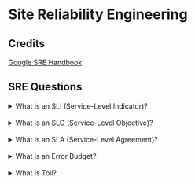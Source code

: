 # Site Reliability Engineering

## Credits
[Google SRE Handbook](https://sre.google/sre-book/table-of-contents/)

## SRE Questions

<details>
<summary>What is an SLI (Service-Level Indicator)?</summary>
<b>
An SLI is a measurement used to assess the actual performance or reliability of a service. It serves as the basis for defining SLOs.

Examples:
- Request latency
- Processing throughput
- Request failures per unit of time
</b>
</details></br>

<details>
<summary>What is an SLO (Service-Level Objective)?</summary>
<b>

An SLO is a target value or range of values for a service level that is measured by an SLI

Example: 99% across 30 days for a specific collection of SLIs.

It's also worthy to note that the SLO also serves as a lower bound, indicating that there is no requirement to be more reliable than necessary because doing so can delay the rollout of new features.
</b>
</details><br>

<details>
<summary>What is an SLA (Service-Level Agreement)?</summary>
<b>

AN SLA is a formal agreement between a service provider and customers, specifying the expected service quality and consequences for not meeting it.

SRE doesn't typically get involved in constructing SLAs, because SLAs are closely tied to business and product decisions
</b>
</details><br>

<details>
<summary>What is an Error Budget?</summary>
<b>

An Error Budget represents the acceptable amount of downtime or errors a service can experience while still meeting its SLO.

An error budget is 1 minus the SLO of the service. A 99.9% SLO service has a 0.1% error budget.

If our service receives 1,000,000 requests in four weeks, a 99.9% availability SLO gives us a budget of 1,000 errors over that period.

The error budget is a mechanism for balancing innovation and stability. If the SRE cannot enforce the error budget, the whole system breaks down.
</b>
</details></br>

<details>
<summary>What is Toil?</summary>
<b>

Toil is the kind of work that tends to be manual, repetitive, automatable, tactical, devoid of enduring value, and that scales linearly as a service grows.

If you can be automate a task, you should probably automate the task.

Automation significantly reduces Toil. Investing in automation results in valuable work with lasting impact, offering scalability potential with minimal adjustments as your system expands.
</b>
</details>